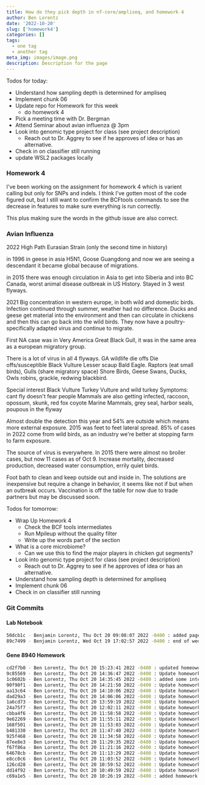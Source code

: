 ```yaml
---
title: How do they pick depth in nf-core/ampliseq, and homework 4
author: Ben Lorentz
date: '2022-10-20'
slug: ['homework4']
categories: []
tags:
  - one tag
  - another tag
meta_img: images/image.png
description: Description for the page
---
```


Todos for today:
- Understand how sampling depth is determined for ampliseq
- Implement chunk 06
- Update repo for Homework for this week
  - do homework 4
- Pick a meeting time with Dr. Bergman
- Attend Seminar about avian influenza @ 3pm
- Look into genomic type project for class (see project description)
  - Reach out to Dr. Aggrey to see if he approves of idea or has an alternative.
- Check in on classifier still running
- update WSL2 packages locally

### Homework 4

I've been working on the assignment for homework 4 which is varient calling but only for SNPs and indels. 
I think I've gotten most of the code figured out, but I still want to confirm the BCFtools commands to see the decrease in features to make sure everything is run correctly. 

This plus making sure the words in the github issue are also correct. 

### Avian Influenza
2022 High Path Eurasian Strain (only the second time in history)

in 1996 in geese in asia H5N1, Goose Guangdong and now we are seeing a descendant it became global because of migrations. 

in 2015 there was enough circulation in Asia to get into Siberia and into BC Canada, worst animal disease outbreak in US History. Stayed in 3 west flyways.

2021 Big concentration in western europe, in both wild and domestic birds. Infection continued through summer, weather had no difference. Ducks and geese get material into the environment and then can circulate in chickens and then this can go back into the wild birds. They now have a poultry-specifically adapted virus and continue to migrate. 

First NA case was in Very America Great Black Gull, it was in the same area as a european migratory group. 

There is a lot of virus in all 4 flyways. 
GA wildlife die offs 
Die offs/susceptible Black Vulture Lesser scaup Bald Eagle. Raptors (eat small birds), Gulls (share migratory space) Shore Birds, Geese Swans, Ducks, Owls robins, grackle, redwing blackbird. 

Special interest Black Vulture Turkey Vulture and wild turkey 
Symptoms:  cant fly doesn't fear people
Mammals are also getting infected, raccoon, opossum, skunk, red fox coyote 
Marine Mammals, grey seal, harbor seals, poupous in the flyway

Almost double the detection this year and 54% are outside which means more external exposure. 
2015 was feet to feet lateral spread. 
85% of cases in 2022 come from wild birds, as an industry we're better at stopping farm to farm exposure. 

The source of virus is everywhere. In 2015 there were almost no broiler cases, but now 11 cases as of Oct 9. 
Increase mortality, decreased production, decreased water consumption, errily quiet birds.  

Foot bath to clean and keep outside out and inside in. 
The solutions are inexpensive but require a change in behavior, it seems like not if but when an outbreak occurs. Vaccination is off the table for now due to trade partners but may be discussed soon.

Todos for tomorrow:
- Wrap Up Homework 4
  - Check the BCF tools intermediates
  - Run Mpileup without the quality filter
  - Write up the words part of the section
- What is a core microbiome?
  - Can we use this to find the major players in chicken gut segments?
- Look into genomic type project for class (see project description)
  - Reach out to Dr. Aggrey to see if he approves of idea or has an alternative.
- Understand how sampling depth is determined for ampliseq
- Implement chunk 06
- Check in on classifier still running

### Git Commits

#### Lab Notebook

```bash
50dcb1c - Benjamin Lorentz, Thu Oct 20 09:08:07 2022 -0400 : added page for thursday
89c7499 - Benjamin Lorentz, Wed Oct 19 17:02:57 2022 -0400 : end of wednesday
```

#### Gene 8940 Homework

```bash
cd2f7b0 - Ben Lorentz, Thu Oct 20 15:23:41 2022 -0400 : updated homeowork4
9c85569 - Ben Lorentz, Thu Oct 20 14:36:47 2022 -0400 : Update homework_4.sh
1c0602b - Ben Lorentz, Thu Oct 20 14:35:45 2022 -0400 : added some intermediate files
90f90f1 - Ben Lorentz, Thu Oct 20 14:21:50 2022 -0400 : Update homework_4.sh
aa13c64 - Ben Lorentz, Thu Oct 20 14:10:06 2022 -0400 : Update homework_4.sh
dad29a3 - Ben Lorentz, Thu Oct 20 14:06:06 2022 -0400 : Update homework_4.sh
1a6cd73 - Ben Lorentz, Thu Oct 20 13:59:19 2022 -0400 : Update homework_4.sh
24a75f7 - Ben Lorentz, Thu Oct 20 12:02:11 2022 -0400 : Update homework_4.sh
cbba4f6 - Ben Lorentz, Thu Oct 20 11:58:58 2022 -0400 : Update homework_4.sh
9e62269 - Ben Lorentz, Thu Oct 20 11:55:11 2022 -0400 : Update homework_4.sh
168f501 - Ben Lorentz, Thu Oct 20 11:53:03 2022 -0400 : Update homework_4.sh
b481330 - Ben Lorentz, Thu Oct 20 11:47:40 2022 -0400 : Update homework_4.sh
925f468 - Ben Lorentz, Thu Oct 20 11:34:58 2022 -0400 : Update homework_4.sh
87ee8e3 - Ben Lorentz, Thu Oct 20 11:29:35 2022 -0400 : Update homework_4.sh
f67f86a - Ben Lorentz, Thu Oct 20 11:21:16 2022 -0400 : Update homework_4.sh
64678cb - Ben Lorentz, Thu Oct 20 11:13:29 2022 -0400 : Update homework_4.sh
e8cc0c6 - Ben Lorentz, Thu Oct 20 11:03:52 2022 -0400 : Update homework_4.sh
126cd28 - Ben Lorentz, Thu Oct 20 10:59:52 2022 -0400 : Update homework_4.sh
dd14f92 - Ben Lorentz, Thu Oct 20 10:49:59 2022 -0400 : Update homework_4.sh
c69a1e5 - Ben Lorentz, Thu Oct 20 10:26:19 2022 -0400 : added homework 4 script
```